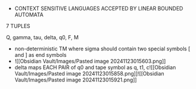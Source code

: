 - CONTEXT SENSITIVE LANGUAGES ACCEPTED BY LINEAR BOUNDED AUTOMATA

7 TUPLES

Q, gamma, tau, delta, q0, F, M

- non-deterministic TM where sigma should contain two special symbols [ and ] as end symbols
- ![[Obsidian Vault/Images/Pasted image 20241123015603.png]]
- delta maps EACH PAIR of q0 and tape symbol as 
	  q, t1, c![[Obsidian Vault/Images/Pasted image 20241123015858.png]]![[Obsidian Vault/Images/Pasted image 20241123015921.png]]
	  